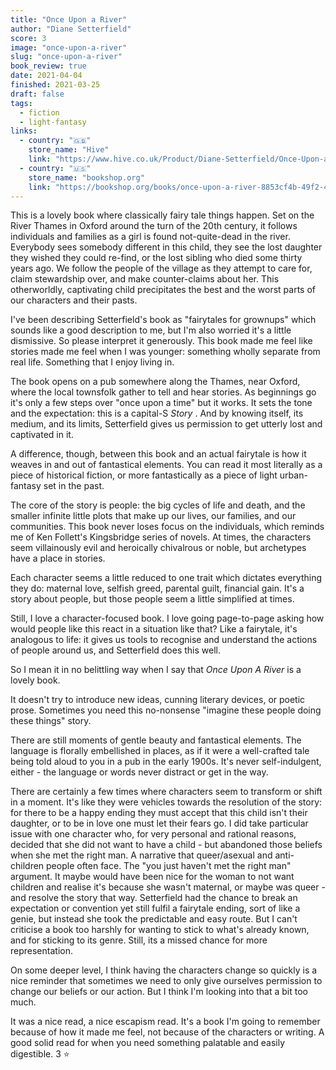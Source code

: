 ```yaml
---
title: "Once Upon a River"
author: "Diane Setterfield"
score: 3
image: "once-upon-a-river"
slug: "once-upon-a-river"
book_review: true
date: 2021-04-04
finished: 2021-03-25
draft: false
tags:
  - fiction
  - light-fantasy
links:
  - country: "🇬🇧"
    store_name: "Hive"
    link: "https://www.hive.co.uk/Product/Diane-Setterfield/Once-Upon-a-River--The-Sunday-Times-bestseller/24016340"
  - country: "🇺🇸"
    store_name: "bookshop.org"
    link: "https://bookshop.org/books/once-upon-a-river-8853cf4b-49f2-4c60-995d-d1d16947cbd4/9780743298087"
---
```


This is a lovely book where classically fairy tale things happen. Set on the River Thames in Oxford around the turn of the 20th century, it follows individuals and families as a girl is found not-quite-dead in the river. Everybody sees somebody different in this child, they see the lost daughter they wished they could re-find, or the lost sibling who died some thirty years ago. We follow the people of the village as they attempt to care for, claim stewardship over, and make counter-claims about her. This otherworldly, captivating child precipitates the best and the worst parts of our characters and their pasts.

I've been describing Setterfield's book as "fairytales for grownups" which sounds like a good description to me, but I'm also worried it's a little dismissive. So please interpret it generously. This book made me feel like stories made me feel when I was younger: something wholly separate from real life. Something that I enjoy living in.

The book opens on a pub somewhere along the Thames, near Oxford, where the local townsfolk gather to tell and hear stories. As beginnings go it's only a few steps over "once upon a time" but it works. It sets the tone and the expectation: this is a capital-S _Story_ . And by knowing itself, its medium, and its limits, Setterfield gives us permission to get utterly lost and captivated in it.

A difference, though, between this book and an actual fairytale is how it weaves in and out of fantastical elements. You can read it most literally as a piece of historical fiction, or more fantastically as a piece of light urban-fantasy set in the past.

The core of the story is people: the big cycles of life and death, and the smaller infinite little plots that make up our lives, our families, and our communities. This book never loses focus on the individuals, which reminds me of Ken Follett's Kingsbridge series of novels. At times, the characters seem villainously evil and heroically chivalrous or noble, but archetypes have a place in stories.

Each character seems a little reduced to one trait which dictates everything they do: maternal love, selfish greed, parental guilt, financial gain. It's a story about people, but those people seem a little simplified at times.

Still, I love a character-focused book. I love going page-to-page asking how would people like this react in a situation like that? Like a fairytale, it's analogous to life: it gives us tools to recognise and understand the actions of people around us, and Setterfield does this well.

So I mean it in no belittling way when I say that _Once Upon A River_ is a lovely book.

It doesn't try to introduce new ideas, cunning literary devices, or poetic prose. Sometimes you need this no-nonsense "imagine these people doing these things" story.

There are still moments of gentle beauty and fantastical elements. The language is florally embellished in places, as if it were a well-crafted tale being told aloud to you in a pub in the early 1900s. It's never self-indulgent, either - the language or words never distract or get in the way.

There are certainly a few times where characters seem to transform or shift in a moment. It's like they were vehicles towards the resolution of the story: for there to be a happy ending they must accept that this child isn't their daughter, or to be in love one must let their fears go. I did take particular issue with one character who, for very personal and rational reasons, decided that she did not want to have a child - but abandoned those beliefs when she met the right man. A narrative that queer/asexual and anti-children people often face. The "you just haven't met the right man" argument. It maybe would have been nice for the woman to not want children and realise it's because she wasn't maternal, or maybe was queer - and resolve the story that way. Setterfield had the chance to break an expectation or convention yet still fulfil a fairytale ending, sort of like a genie, but instead she took the predictable and easy route. But I can't criticise a book too harshly for wanting to stick to what's already known, and for sticking to its genre. Still, its a missed chance for more representation.

On some deeper level, I think having the characters change so quickly is a nice reminder that sometimes we need to only give ourselves permission to change our beliefs or our action. But I think I'm looking into that a bit too much.

It was a nice read, a nice escapism read. It's a book I'm going to remember because of how it made me feel, not because of the characters or writing. A good solid read for when you need something palatable and easily digestible. 3 ⭐

